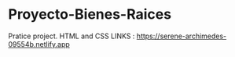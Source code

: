 # Proyecto-Bienes-Raices
Pratice project. HTML and CSS 
LINKS : https://serene-archimedes-09554b.netlify.app
